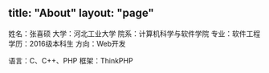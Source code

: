 title: "About"
layout: "page"
---

姓名：张喜硕
大学：河北工业大学
院系：计算机科学与软件学院
专业：软件工程
学历：2016级本科生
方向：Web开发

语言：C、C++、PHP
框架：ThinkPHP